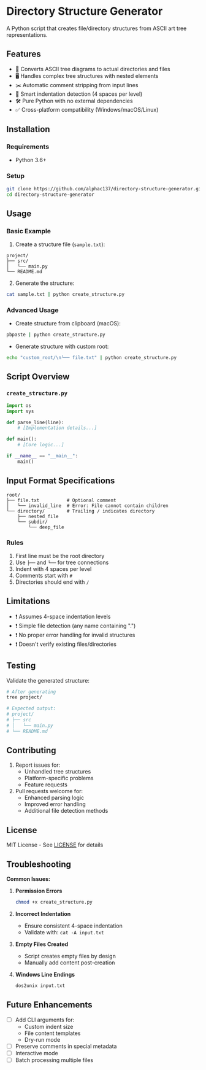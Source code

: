 # Directory Structure Generator

A Python script that creates file/directory structures from ASCII art tree representations.

## Features

- 📂 Converts ASCII tree diagrams to actual directories and files
- 🖥️ Handles complex tree structures with nested elements
- ✂️ Automatic comment stripping from input lines
- 📐 Smart indentation detection (4 spaces per level)
- 🛠️ Pure Python with no external dependencies
- ✅ Cross-platform compatibility (Windows/macOS/Linux)

## Installation

### Requirements
- Python 3.6+

### Setup
```bash
git clone https://github.com/alphac137/directory-structure-generator.git
cd directory-structure-generator
```

## Usage

### Basic Example
1. Create a structure file (`sample.txt`):
```text
project/
├── src/
│   └── main.py
└── README.md
```

2. Generate the structure:
```bash
cat sample.txt | python create_structure.py
```

### Advanced Usage
- Create structure from clipboard (macOS):
```bash
pbpaste | python create_structure.py
```

- Generate structure with custom root:
```bash
echo "custom_root/\n└── file.txt" | python create_structure.py
```

## Script Overview

### `create_structure.py`
```python
import os
import sys

def parse_line(line):
    # [Implementation details...]

def main():
    # [Core logic...]

if __name__ == "__main__":
    main()
```

## Input Format Specifications
```text
root/
├── file.txt          # Optional comment
│   └── invalid_line  # Error: File cannot contain children
└── directory/        # Trailing / indicates directory
    ├── nested_file
    └── subdir/
        └── deep_file
```

### Rules
1. First line must be the root directory
2. Use `├──` and `└──` for tree connections
3. Indent with 4 spaces per level
4. Comments start with `#`
5. Directories should end with `/`

## Limitations
- ❗ Assumes 4-space indentation levels
- ❗ Simple file detection (any name containing ".")
- ❗ No proper error handling for invalid structures
- ❗ Doesn't verify existing files/directories

## Testing

Validate the generated structure:
```bash
# After generating
tree project/

# Expected output:
# project/
# ├── src
# │   └── main.py
# └── README.md
```

## Contributing

1. Report issues for:
   - Unhandled tree structures
   - Platform-specific problems
   - Feature requests
2. Pull requests welcome for:
   - Enhanced parsing logic
   - Improved error handling
   - Additional file detection methods

## License

MIT License - See [LICENSE](LICENSE) for details

## Troubleshooting

**Common Issues:**

1. **Permission Errors**
   ```bash
   chmod +x create_structure.py
   ```

2. **Incorrect Indentation**
   - Ensure consistent 4-space indentation
   - Validate with: `cat -A input.txt`

3. **Empty Files Created**
   - Script creates empty files by design
   - Manually add content post-creation

4. **Windows Line Endings**
   ```bash
   dos2unix input.txt
   ```

## Future Enhancements

- [ ] Add CLI arguments for:
  - Custom indent size
  - File content templates
  - Dry-run mode
- [ ] Preserve comments in special metadata
- [ ] Interactive mode
- [ ] Batch processing multiple files
```
